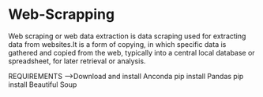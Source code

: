 # Web-Scrapping

Web scraping or web data extraction is data scraping used for extracting data from websites.It is a form of copying, in which specific data is gathered and copied from the web, typically into a central local database or spreadsheet, for later retrieval or analysis.


REQUIREMENTS -->Download and  install Anconda
                pip install Pandas
                pip install Beautiful Soup
